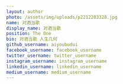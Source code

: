 ```yaml
---
layout: author
photo: /assets/img/uploads/p2212203328.jpg
name: 对酒当歌
display_name: 对酒当歌
position: The One
bio: 对酒当歌 人生几何
github_username: aiyoubudui
facebook_username: facebook_username
twitter_username: twitter_username
instagram_username: instagram_username
linkedin_username: linkedin_username
medium_username: medium_username
---
```

